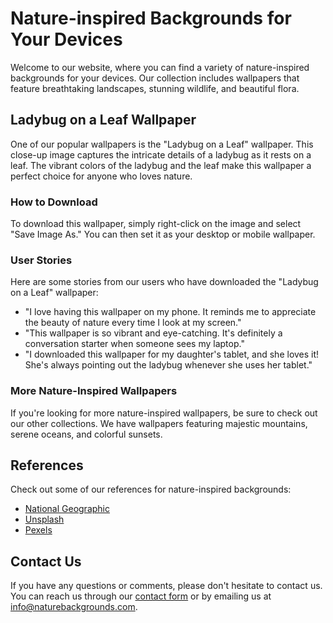 <!--font:Cabin-->

# Nature-inspired Backgrounds for Your Devices

Welcome to our website, where you can find a variety of nature-inspired backgrounds for your devices. Our collection includes wallpapers that feature breathtaking landscapes, stunning wildlife, and beautiful flora. 

## Ladybug on a Leaf Wallpaper

One of our popular wallpapers is the "Ladybug on a Leaf" wallpaper. This close-up image captures the intricate details of a ladybug as it rests on a leaf. The vibrant colors of the ladybug and the leaf make this wallpaper a perfect choice for anyone who loves nature.

### How to Download

To download this wallpaper, simply right-click on the image and select "Save Image As." You can then set it as your desktop or mobile wallpaper.

### User Stories

Here are some stories from our users who have downloaded the "Ladybug on a Leaf" wallpaper:

- "I love having this wallpaper on my phone. It reminds me to appreciate the beauty of nature every time I look at my screen."
- "This wallpaper is so vibrant and eye-catching. It's definitely a conversation starter when someone sees my laptop."
- "I downloaded this wallpaper for my daughter's tablet, and she loves it! She's always pointing out the ladybug whenever she uses her tablet."

### More Nature-Inspired Wallpapers

If you're looking for more nature-inspired wallpapers, be sure to check out our other collections. We have wallpapers featuring majestic mountains, serene oceans, and colorful sunsets. 

## References

Check out some of our references for nature-inspired backgrounds:

- [National Geographic](#)
- [Unsplash](#)
- [Pexels](#)

## Contact Us

If you have any questions or comments, please don't hesitate to contact us. You can reach us through our [contact form](#) or by emailing us at info@naturebackgrounds.com.

<!--

Write me content for website with wallpaper which alt text is:

"A close-up of a ladybug on a leaf"

The name/title of the page should not be 1:1 copy of the alt text but rather a real content of the website which is using this wallpaper.

- Use markdown format 
- Start with heading
- Heading should be short and concise
- The content should look like a real website 
- The website should not be about the wallpaper, wallpaper is just a related background
- Heading should be contain work "wallpaper" or "background"
- Include real sections like references, contact, user stories, etc. use things relevant to the page purpose.
- Feel free to use structure like headings, bullets, numbering, blockquotes, paragraphs, horizontal lines, etc.
- You can use formatting like bold or _italic_
- You can include UTF-8 emojis
- Links should be only #hash anchors (and you can refer to the document itself)
- Do not include images


---


# Nature-inspired Backgrounds for Your Devices

Welcome to our website, where you can find a variety of nature-inspired backgrounds for your devices. Our collection includes wallpapers that feature breathtaking landscapes, stunning wildlife, and beautiful flora. 

## Ladybug on a Leaf Wallpaper

One of our popular wallpapers is the "Ladybug on a Leaf" wallpaper. This close-up image captures the intricate details of a ladybug as it rests on a leaf. The vibrant colors of the ladybug and the leaf make this wallpaper a perfect choice for anyone who loves nature.

### How to Download

To download this wallpaper, simply right-click on the image and select "Save Image As." You can then set it as your desktop or mobile wallpaper.

### User Stories

Here are some stories from our users who have downloaded the "Ladybug on a Leaf" wallpaper:

- "I love having this wallpaper on my phone. It reminds me to appreciate the beauty of nature every time I look at my screen."
- "This wallpaper is so vibrant and eye-catching. It's definitely a conversation starter when someone sees my laptop."
- "I downloaded this wallpaper for my daughter's tablet, and she loves it! She's always pointing out the ladybug whenever she uses her tablet."

### More Nature-Inspired Wallpapers

If you're looking for more nature-inspired wallpapers, be sure to check out our other collections. We have wallpapers featuring majestic mountains, serene oceans, and colorful sunsets. 

## References

Check out some of our references for nature-inspired backgrounds:

- [National Geographic](#)
- [Unsplash](#)
- [Pexels](#)

## Contact Us

If you have any questions or comments, please don't hesitate to contact us. You can reach us through our [contact form](#) or by emailing us at info@naturebackgrounds.com.

-->
